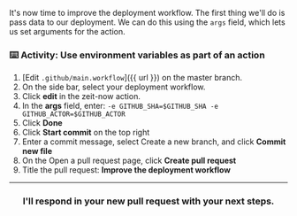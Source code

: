 It's now time to improve the deployment workflow. The first thing we'll do is pass data to our deployment. We can do this using the `args` field, which lets us set arguments for the action.

### :keyboard: Activity: Use environment variables as part of an action

1. [Edit `.github/main.workflow`]({{ url }}) on the master branch.
1. On the side bar, select your deployment workflow.
1. Click **edit** in the zeit-now action.
1. In the **args** field, enter: `-e GITHUB_SHA=$GITHUB_SHA -e GITHUB_ACTOR=$GITHUB_ACTOR`
1. Click **Done**
1. Click **Start commit** on the top right
1. Enter a commit message, select Create a new branch, and click **Commit new file**
1. On the Open a pull request page, click **Create pull request**
1. Title the pull request: **Improve the deployment workflow**

<hr>
<h3 align="center">I'll respond in your new pull request with your next steps.</h3>

